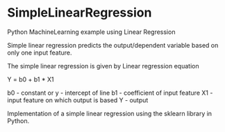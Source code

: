 # SimpleLinearRegression
Python MachineLearning example using Linear Regression

Simple linear regression predicts the output/dependent variable 
based on only one input feature. 

The simple linear regression is given by Linear regression equation

Y = b0 + b1 * X1

b0 - constant or y - intercept of line
b1 - coefficient of input feature
X1 - input feature on which output is based
Y - output

Implementation of a simple linear regression using the sklearn library in Python.